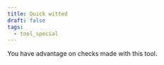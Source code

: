 ```yaml
---
title: Quick witted
draft: false
tags:
  - tool_special
---
```

You have advantage on checks made with this tool.
